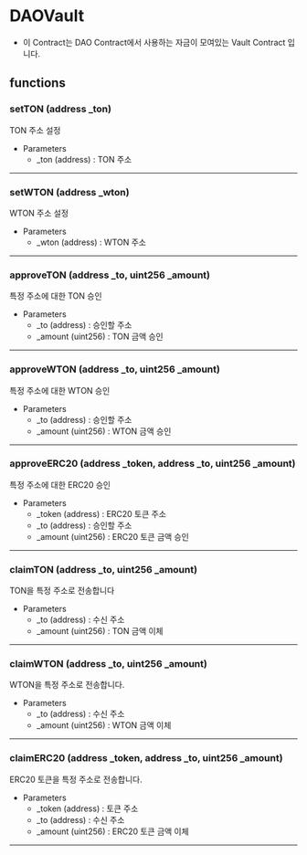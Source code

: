 # DAOVault

- 이 Contract는 DAO Contract에서 사용하는 자금이 모여있는 Vault Contract 입니다.


## functions

### setTON (address _ton)
TON 주소 설정
 - Parameters
   -  _ton (address) : TON 주소

---

### setWTON (address _wton)
WTON 주소 설정
 - Parameters
   -  _wton (address) : WTON 주소

---

### approveTON (address _to, uint256 _amount)
특정 주소에 대한 TON 승인
 - Parameters
   -  _to (address) : 승인할 주소
   -  _amount (uint256) : TON 금액 승인

---

### approveWTON (address _to, uint256 _amount)
특정 주소에 대한 WTON 승인
 - Parameters
   -  _to (address) : 승인할 주소
   -  _amount (uint256) : WTON 금액 승인

---

### approveERC20 (address _token, address _to, uint256 _amount)
특정 주소에 대한 ERC20 승인
 - Parameters
   -  _token (address) : ERC20 토큰 주소
   -  _to (address) : 승인할 주소
   -  _amount (uint256) : ERC20 토큰 금액 승인

---

### claimTON (address _to, uint256 _amount)
TON을 특정 주소로 전송합니다
 - Parameters
   -  _to (address) : 수신 주소
   -  _amount (uint256) : TON 금액 이체

---

### claimWTON (address _to, uint256 _amount)
WTON을 특정 주소로 전송합니다.
 - Parameters
   -  _to (address) : 수신 주소
   -  _amount (uint256) : WTON 금액 이체

---

### claimERC20 (address _token, address _to, uint256 _amount)
ERC20 토큰을 특정 주소로 전송합니다.
 - Parameters
   -  _token (address) : 토큰 주소
   -  _to (address) : 수신 주소
   -  _amount (uint256) : ERC20 토큰 금액 이체

---